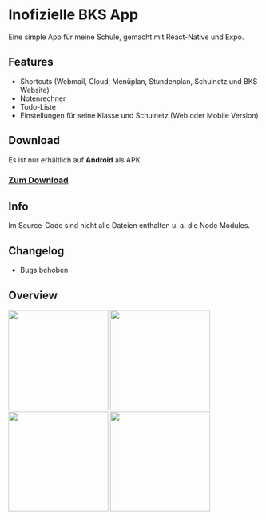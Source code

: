 # Inofizielle BKS App
Eine simple App für meine Schule, gemacht mit React-Native und Expo.

## Features
- Shortcuts (Webmail, Cloud, Menüplan, Stundenplan, Schulnetz und BKS Website)
- Notenrechner
- Todo-Liste
- Einstellungen für seine Klasse und Schulnetz (Web oder Mobile Version)

## Download
Es ist nur erhältlich auf **Android** als APK
### [Zum Download](https://drive.google.com/file/d/1cLzGohM6u2sa25nLlHXHWbcIPpdXM5tr/view?usp=sharing "Zum Download")

## Info
Im Source-Code sind nicht alle Dateien enthalten u. a. die Node Modules.

## Changelog
- Bugs behoben

## Overview

<img src="https://user-images.githubusercontent.com/72090668/120066914-2177b080-c079-11eb-8d4c-a9af128f3766.png" width="200"/> <img src="https://user-images.githubusercontent.com/72090668/120067262-e0809b80-c07a-11eb-80ab-a6b08538a2f5.png" width="200"/> <img src="https://user-images.githubusercontent.com/72090668/120067097-1e30f480-c07a-11eb-88b5-d80b73a8f011.png" width="200"/> <img src="https://user-images.githubusercontent.com/72090668/120067098-1ec98b00-c07a-11eb-9b4d-79735ec27f5c.png" width="200"/>




